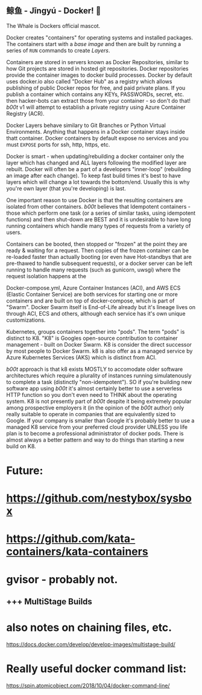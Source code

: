 
## 鲸鱼 - Jīngyú - Docker!  🐳

The Whale is Dockers official mascot. 

Docker creates "containers" for operating systems and installed packages. The containers start with a _base image_ and then are built by running a series of `RUN` commands to create _Layers_. 

Containers are stored in servers known as Docker Repositories, similar to how Git projects are stored in hosted git repositories.  Docker repositories provide the container images to docker build processes. Docker by default uses docker.io also called "Docker Hub" as a registry which allows publishing of public Docker repos for free, and paid private plans.  If you publish a container which contains any KEYs, PASSWORDs, secret, etc. then hacker-bots can extract those from your container - so don't do that! _b00t_ v1 will attempt to establish a private registry using Azure Container Registry (ACR).

Docker Layers behave similary to Git Branches or Python Virtual Environments. Anything that happens in a Docker container stays inside thatt container.  Docker containers by default expose no services and you must `EXPOSE` ports for ssh, http, https, etc. 

Docker is smart - when updating/rebuilding a docker container only the layer which has changed and ALL layers following the modified layer are rebuilt.  Docker will often be a part of a developers "inner-loop" (rebuilding an image after each change).  To keep fast build times it's best to have layers which will change a lot towards the bottom/end. Usually this is why you're own layer (that you're developing) is last.  

One important reason to use Docker is that the resulting containers are isolated from other containers.  _b00t_ believes that Idempotent containers - those which perform one task (or a series of similar tasks, using idempotent functions) and then shut-down are BEST and it is undesirable to have long running containers which handle many types of requests from a variety of users. 

Containers can be booted, then stopped or "frozen" at the point they are ready & waiting for a request.  Then copies of the frozen container can be re-loaded faster than actually booting (or even have Hot-standbys that are pre-thawed to handle subsequent requests), or a docker server can be left running to handle many requests (such as gunicorn, uwsgi) where the request isolation happens at the 

Docker-compose.yml, Azure Container Instances (ACI), and AWS ECS (Elastic Container Service) are both services for starting one or more containers and are built on top of docker-compose, which is part of "Swarm".  Docker Swarm itself is End-of-Life already but it's lineage lives on through ACI, ECS and others, although each service has it's own unique customizations.

Kubernetes, groups containers together into "pods". The term "pods" is distinct to K8.  "K8" is Googles open-source contribution to container management - built on Docker Swarm. K8 is consider the direct successor by most people to Docker Swarm. k8 is also offer as a managed service by Azure Kubernetes Services (AKS) which is distinct from ACI.

_b00t_ approach is that k8 exists MOSTLY to accomodate older software architectures which require a plurality of instances running simulatenously to complete a task (distinctly "non-idempotent").  SO if you're building new software app using _b00t_ it's almost certainly better to use a serverless HTTP function so you don't even need to THINK about the operating system.  K8 is not presently part of _b00t_ despite it being extremely popular among prospective employers it (in the opinion of the _b00t_ author) only really suitable to operate in companies that are equivalently sized to Google. If your company is smaller than Google it's probably better to use a managed K8 service from your preferred cloud provider UNLESS you life plan is to become a professional administrator of docker pods.  There is almost always a better pattern and way to do things than starting a new build on K8. 

# Future: 
# https://github.com/nestybox/sysbox
# https://github.com/kata-containers/kata-containers
# gvisor - probably not.


## +++ MultiStage Builds
# also notes on chaining files, etc.
https://docs.docker.com/develop/develop-images/multistage-build/

# Really useful docker command list:
https://spin.atomicobject.com/2018/10/04/docker-command-line/